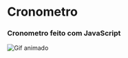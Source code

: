 # Cronometro
### Cronometro feito com JavaScript

![Gif animado](https://github.com/felipepsicoutlook/Cronometro/blob/main/gif-cronometro.gif)
